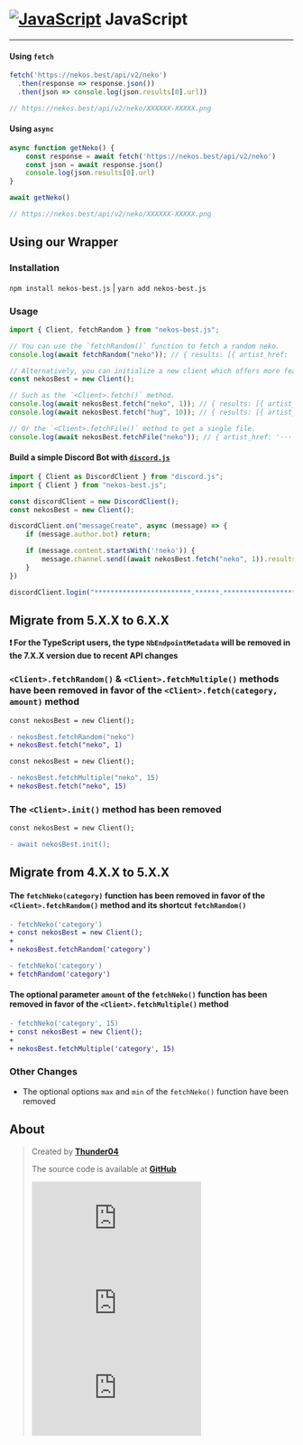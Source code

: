 <!-- markdownlint-disable MD001 -->

# [![JavaScript](https://cdn.discordapp.com/emojis/853021893070159882.webp?size=24&quality=lossless)](https://nekos.best/discord?ref=docs) JavaScript

---

#### Using `fetch`

```js
fetch('https://nekos.best/api/v2/neko')
  .then(response => response.json())
  .then(json => console.log(json.results[0].url))

// https://nekos.best/api/v2/neko/XXXXXX-XXXXX.png
```

#### Using `async`

```js
async function getNeko() {
    const response = await fetch('https://nekos.best/api/v2/neko')
    const json = await response.json()
    console.log(json.results[0].url)
}

await getNeko()

// https://nekos.best/api/v2/neko/XXXXXX-XXXXX.png
```

## Using our Wrapper

### Installation

`npm install nekos-best.js` | `yarn add nekos-best.js`

### Usage

```js
import { Client, fetchRandom } from "nekos-best.js";

// You can use the `fetchRandom()` function to fetch a random neko.
console.log(await fetchRandom("neko")); // { results: [{ artist_href: '···', artist_name: '···', source_url: '···', url: 'https://nekos.best/api/v2/neko/XXXXXX-XXXXX.png' }] }

// Alternatively, you can initialize a new client which offers more features.
const nekosBest = new Client();

// Such as the `<Client>.fetch()` method.
console.log(await nekosBest.fetch("neko", 1)); // { results: [{ artist_href: '···', artist_name: '···', source_url: '···', url: 'https://nekos.best/api/v2/neko/XXXXXX-XXXXX.png' }] }
console.log(await nekosBest.fetch("hug", 10)); // { results: [{ artist_href: '···', artist_name: '···', source_url: '···', url: 'https://nekos.best/api/v2/hug/XXXXXX-XXXXX.gif' }, ···] }

// Or the `<Client>.fetchFile()` method to get a single file.
console.log(await nekosBest.fetchFile("neko")); // { artist_href: '···', ···, data: <Buffer> }
```

#### Build a simple Discord Bot with [`discord.js`](https://www.npmjs.com/package/discord.js)

```js
import { Client as DiscordClient } from "discord.js";
import { Client } from "nekos-best.js";

const discordClient = new DiscordClient();
const nekosBest = new Client();

discordClient.on("messageCreate", async (message) => {
    if (message.author.bot) return;

    if (message.content.startsWith('!neko')) {
        message.channel.send((await nekosBest.fetch("neko", 1)).results[0].url);
    }
})

discordClient.login("************************.******.***************************");
```

## Migrate from 5.X.X to 6.X.X

**❗ For the TypeScript users, the type `NbEndpointMetadata` will be removed in the 7.X.X version due to recent API changes**

### `<Client>.fetchRandom()` & `<Client>.fetchMultiple()` methods have been removed in favor of the `<Client>.fetch(category, amount)` method

```diff
const nekosBest = new Client();

- nekosBest.fetchRandom("neko")
+ nekosBest.fetch("neko", 1)
```

```diff
const nekosBest = new Client();

- nekosBest.fetchMultiple("neko", 15)
+ nekosBest.fetch("neko", 15)
```

### The `<Client>.init()` method has been removed

```diff
const nekosBest = new Client();

- await nekosBest.init();
```

## Migrate from 4.X.X to 5.X.X

#### The `fetchNeko(category)` function has been removed in favor of the `<Client>.fetchRandom()` method and its shortcut `fetchRandom()`

```diff
- fetchNeko('category')
+ const nekosBest = new Client();
+
+ nekosBest.fetchRandom('category')
```

```diff
- fetchNeko('category')
+ fetchRandom('category')
```

#### The optional parameter `amount` of the `fetchNeko()` function has been removed in favor of the `<Client>.fetchMultiple()` method

```diff
- fetchNeko('category', 15)
+ const nekosBest = new Client();
+
+ nekosBest.fetchMultiple('category', 15)
```

### Other Changes

- The optional options `max` and `min` of the `fetchNeko()` function have been removed

## About

> Created by [**Thunder04**](https://github.com/Thunder04)
>
> The source code is available at [**GitHub**](https://github.com/nekos-best/nekos-best.js)
>
> [![NekosBest](https://img.shields.io/npm/v/nekos-best.js?color=red&logo=npm&style=flat-square)](https://www.npmjs.com/package/nekos-best.js) [![NekosBest](https://img.shields.io/npm/dm/nekos-best.js?color=red&logo=npm&style=flat-square)](https://www.npmjs.com/package/nekos-best.js) [![NekosBest](https://img.shields.io/github/stars/nekos-best/nekos-best.js?color=yellow&label=Stars&logo=github&style=flat-square)](https://github.com/nekos-best/nekos-best.js)
